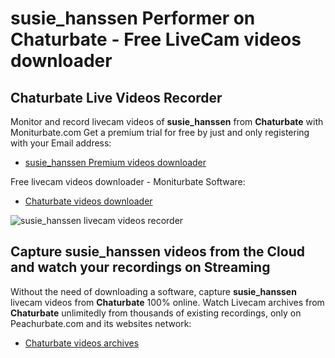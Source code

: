 # susie_hanssen Performer on Chaturbate - Free LiveCam videos downloader

## Chaturbate Live Videos Recorder

Monitor and record livecam videos of **susie_hanssen** from **Chaturbate** with Moniturbate.com
Get a premium trial for free by just and only registering with your Email address:
* [susie_hanssen Premium videos downloader](https://moniturbate.com/request-demo-licence-key.html)

Free livecam videos downloader - Moniturbate Software:
* [Chaturbate videos downloader](https://moniturbate.com/moniturbate-download-software.html)

![susie_hanssen livecam videos recorder](https://peachurnet.com/templates/moniturbate-software.png)


## Capture susie_hanssen videos from the Cloud and watch your recordings on Streaming

Without the need of downloading a software, capture **susie_hanssen** livecam videos from **Chaturbate** 100% online.
Watch Livecam archives from **Chaturbate** unlimitedly from thousands of existing recordings, only on Peachurbate.com and its websites network:
* [Chaturbate videos archives](https://peachurnet.com/)